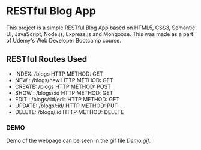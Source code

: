 # RESTful Blog App

This project is a simple RESTful Blog App based on HTML5, CSS3, Semantic UI, JavaScript, Node.js, Express.js and Mongoose.
This was made as a part of Udemy's Web Developer Bootcamp course.

## RESTful Routes Used

* INDEX: /blogs HTTP METHOD: GET 
* NEW : /blogs/new HTTP METHOD: GET 
* CREATE: /blogs HTTP METHOD: POST 
* SHOW : /blogs/:id HTTP METHOD: GET 
* EDIT : /blogs/:id/edit HTTP METHOD: GET 
* UPDATE: /blogs/:id/ HTTP METHOD: PUT 
* DELETE: /blogs/:id HTTP METHOD: DELETE

### DEMO
Demo of the webpage can be seen in the gif file *Demo.gif*.